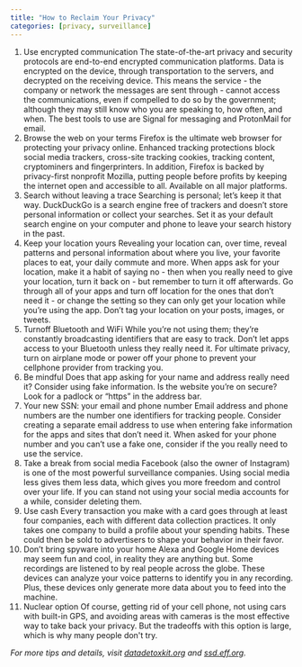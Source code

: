 ```yaml
---
title: "How to Reclaim Your Privacy"
categories: [privacy, surveillance]
---
```


1. Use encrypted communication
The state-of-the-art privacy and security protocols are end-to-end encrypted communication platforms. Data is encrypted on the device, through transportation to the servers, and decrypted on the receiving device. This means the service - the company or network the messages are sent through - cannot access the communications, even if compelled to do so by the government; although they may still know who you are speaking to, how often, and when. The best tools to use are Signal for messaging and ProtonMail for email.
2. Browse the web on your terms
Firefox is the ultimate web browser for protecting your privacy online. Enhanced tracking protections block social media trackers, cross-site tracking cookies, tracking content, cryptominers and fingerprinters. In addition, Firefox is backed by privacy-first nonprofit Mozilla, putting people before profits by keeping the internet open and accessible to all. Available on all major platforms.
3. Search without leaving a trace
Searching is personal; let’s keep it that way. DuckDuckGo is a search engine free of trackers and doesn’t store personal information or collect your searches. Set it as your default search engine on your computer and phone to leave your search history in the past.
4. Keep your location yours
Revealing your location can, over time, reveal patterns and personal information about where you live, your favorite places to eat, your daily commute and more. When apps ask for your location, make it a habit of saying no - then when you really need to give your location, turn it back on - but remember to turn it off afterwards. Go through all of your apps and turn off location for the ones that don’t need it - or change the setting so they can only get your location while you’re using the app. Don’t tag your location on your posts, images, or tweets.
5. Turnoff Bluetooth and WiFi 
While you’re not using them; they’re constantly broadcasting identifiers that are easy to track. Don’t let apps access to your Bluetooth unless they really need it. For ultimate privacy, turn on airplane mode or power off your phone to prevent your cellphone provider from tracking you.
6. Be mindful
Does that app asking for your name and address really need it? Consider using fake information. Is the website you’re on secure? Look for a padlock or “https” in the address bar. 
7. Your new SSN: your email and phone number
Email address and phone numbers are the number one identifiers for tracking people. Consider creating a separate email address to use when entering fake information for the apps and sites that don’t need it. When asked for your phone number and you can’t use a fake one, consider if the you really need to use the service. 
8. Take a break from social media
Facebook (also the owner of Instagram) is one of the most powerful surveillance companies. Using social media less gives them less data, which gives you more freedom and control over your life. If you can stand not using your social media accounts for a while, consider deleting them.
9. Use cash
Every transaction you make with a card goes through at least four companies, each with different data collection practices. It only takes one company to build a profile about your spending habits. These could then be sold to advertisers to shape your behavior in their favor.
10. Don’t bring spyware into your home
Alexa and Google Home devices may seem fun and cool, in reality they are anything but. Some recordings are listened to by real people across the globe. These devices can analyze your voice patterns to identify you in any recording. Plus, these devices only generate more data about you to feed into the machine. 
11. Nuclear option
Of course, getting rid of your cell phone, not using cars with built-in GPS, and avoiding areas with cameras is the most effective way to take back your privacy. But the tradeoffs with this option is large, which is why many people don't try.

_For more tips and details, visit [datadetoxkit.org](datadetoxkit.org) and [ssd.eff.org](ssd.eff.org)._
